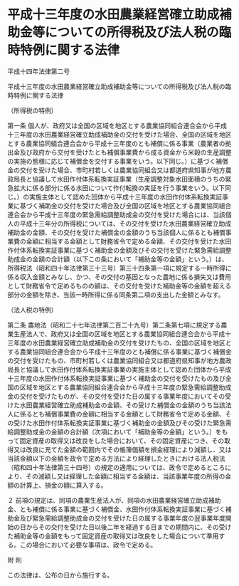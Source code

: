 # 平成十三年度の水田農業経営確立助成補助金等についての所得税及び法人税の臨時特例に関する法律

平成十四年法律第二号

平成十三年度の水田農業経営確立助成補助金等についての所得税及び法人税の臨時特例に関する法律

（所得税の特例）

第一条 個人が、政府又は全国の区域を地区とする農業協同組合連合会から平成十三年度の水田農業経営確立助成補助金の交付を受けた場合、全国の区域を地区とする農業協同組合連合会から平成十三年度のとも補償に係る事業（農業者の拠出金及び政府から交付を受けたとも補償事業費から成る資金から米穀の生産調整の実施の態様に応じて補償金を交付する事業をいう。以下同じ。）に基づく補償金の交付を受けた場合、市町村若しくは農業協同組合又は都道府県知事が地方農政局長と協議して水田作付体系転換実証事業（生産調整対象水田面積のうちの緊急拡大に係る部分に係る水田について作付転換の実証を行う事業をいう。以下同じ。）の実施主体として認めた団体から平成十三年度の水田作付体系転換実証事業に基づく補助金の交付を受けた場合及び全国の区域を地区とする農業協同組合連合会から平成十三年度の緊急需給調整助成金の交付を受けた場合には、当該個人の平成十三年分の所得税については、その交付を受けた水田農業経営確立助成補助金の金額、その交付を受けた補償金の金額のうち当該個人に係るとも補償事業費の金額に相当する金額として財務省令で定める金額、その交付を受けた水田作付体系転換実証事業に基づく補助金の金額及びその交付を受けた緊急需給調整助成金の金額の合計額（以下この条において「補助金等の金額」という。）は、所得税法（昭和四十年法律第三十三号）第三十四条第一項に規定する一時所得に係る収入金額とみなし、かつ、その交付の基因となった農地に係る損失又は費用として財務省令で定めるものの額は、その交付を受けた補助金等の金額を超える部分の金額を除き、当該一時所得に係る同条第二項の支出した金額とみなす。

（法人税の特例）

第二条 農地法（昭和二十七年法律第二百二十九号）第二条第七項に規定する農業生産法人で、政府又は全国の区域を地区とする農業協同組合連合会から平成十三年度の水田農業経営確立助成補助金の交付を受けたもの、全国の区域を地区とする農業協同組合連合会から平成十三年度のとも補償に係る事業に基づく補償金の交付を受けたもの、市町村若しくは農業協同組合又は都道府県知事が地方農政局長と協議して水田作付体系転換実証事業の実施主体として認めた団体から平成十三年度の水田作付体系転換実証事業に基づく補助金の交付を受けたもの及び全国の区域を地区とする農業協同組合連合会から平成十三年度の緊急需給調整助成金の交付を受けたものが、その交付を受けた日の属する事業年度においてその受けた水田農業経営確立助成補助金の金額、その受けた補償金の金額のうち当該法人に係るとも補償事業費の金額に相当する金額として財務省令で定める金額、その受けた水田作付体系転換実証事業に基づく補助金の金額及びその受けた緊急需給調整助成金の金額の合計額（次項において「補助金等の金額」という。）をもって固定資産の取得又は改良をした場合において、その固定資産につき、その取得又は改良に充てた金額の範囲内でその帳簿価額を損金経理により減額し、又は当該金額以下の金額を政令で定める方法により経理したときにおける法人税法（昭和四十年法律第三十四号）の規定の適用については、政令で定めるところにより、その減額し又は経理した金額に相当する金額は、当該事業年度の所得の金額の計算上、損金の額に算入する。

２ 前項の規定は、同項の農業生産法人が、同項の水田農業経営確立助成補助金、とも補償に係る事業に基づく補償金、水田作付体系転換実証事業に基づく補助金及び緊急需給調整助成金の交付を受けた日の属する事業年度の翌事業年度開始の日からその交付を受けた日以後二年を経過する日までの期間内に、その受けた補助金等の金額をもって固定資産の取得又は改良をした場合について準用する。この場合において必要な事項は、政令で定める。

附 則

この法律は、公布の日から施行する。
